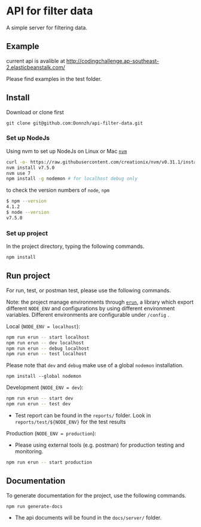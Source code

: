# API for filter data

A simple server for filtering data.

## Example 

current api is avalible at http://codingchallenge.ap-southeast-2.elasticbeanstalk.com/ 

Please find examples in the test folder.

## Install

Download or clone first

`git clone git@github.com:Donnzh/api-filter-data.git`

### Set up NodeJs

Using nvm to set up NodeJs on Linux or Mac
[`nvm`](https://github.com/creationix/nvm)

```bash
curl -o- https://raw.githubusercontent.com/creationix/nvm/v0.31.1/install.sh | bash
nvm install v7.5.0
nvm use 7
npm install -g nodemon # for localhost debug only
```

to check the version numbers of `node`, `npm`

```bash
$ npm --version
4.1.2
$ node --version
v7.5.0
```

### Set up project
In the project directory,
typing the following commands.

```bash
npm install
```

## Run project

For run, test, or postman test, please use the following commands.

Note: the project manage environments through [`erun`](https://github.com/bguiz/erun), a library which export different `NODE_ENV` and configurations by using different environment variables. Different environments are configurable under `/config` .

Local (`NODE_ENV = localhost`):

```bash
npm run erun -- start localhost
npm run erun -- dev localhost
npm run erun -- debug localhost
npm run erun -- test localhost
```
Please note that `dev` and `debug` make use of a global `nodemon` installation.

```
npm install --global nodemon
```

Development (`NODE_ENV = dev`):

```bash
npm run erun -- start dev
npm run erun -- test dev
```

- Test report can be found in the `reports/` folder. Look in `reports/test/${NODE_ENV}` for the test results



Production (`NODE_ENV = production`):

- Please using external tools (e.g. postman) for production testing and monitoring.

```bash
npm run erun -- start production

```




## Documentation

To generate documentation for the project, use the following commands.

```
npm run generate-docs
```

- The api documents will be found in the `docs/server/` folder.
